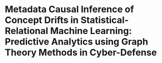 # Metadata Causal Inference of Concept Drifts in Statistical-Relational Machine Learning:  Predictive Analytics using Graph Theory Methods in Cyber-Defense

